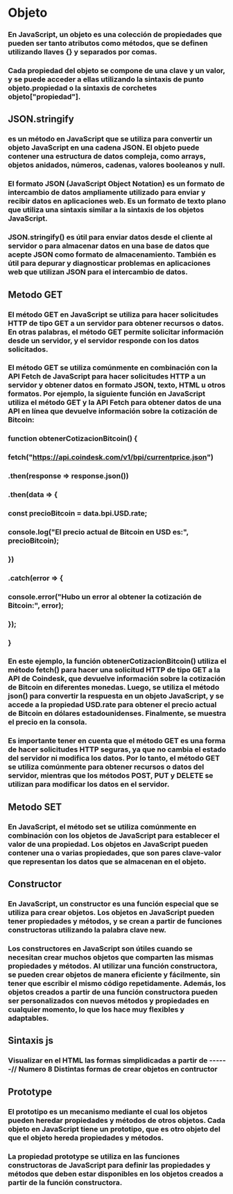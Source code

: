 # Objeto

### En JavaScript, un objeto es una colección de propiedades que pueden ser tanto atributos como métodos, que se definen utilizando llaves {} y separados por comas.

### Cada propiedad del objeto se compone de una clave y un valor, y se puede acceder a ellas utilizando la sintaxis de punto objeto.propiedad o la sintaxis de corchetes objeto["propiedad"].

## JSON.stringify

### es un método en JavaScript que se utiliza para convertir un objeto JavaScript en una cadena JSON. El objeto puede contener una estructura de datos compleja, como arrays, objetos anidados, números, cadenas, valores booleanos y null.

### El formato JSON (JavaScript Object Notation) es un formato de intercambio de datos ampliamente utilizado para enviar y recibir datos en aplicaciones web. Es un formato de texto plano que utiliza una sintaxis similar a la sintaxis de los objetos JavaScript.

### JSON.stringify() es útil para enviar datos desde el cliente al servidor o para almacenar datos en una base de datos que acepte JSON como formato de almacenamiento. También es útil para depurar y diagnosticar problemas en aplicaciones web que utilizan JSON para el intercambio de datos.

## Metodo GET

### El método GET en JavaScript se utiliza para hacer solicitudes HTTP de tipo GET a un servidor para obtener recursos o datos. En otras palabras, el método GET permite solicitar información desde un servidor, y el servidor responde con los datos solicitados.

### El método GET se utiliza comúnmente en combinación con la API Fetch de JavaScript para hacer solicitudes HTTP a un servidor y obtener datos en formato JSON, texto, HTML u otros formatos. Por ejemplo, la siguiente función en JavaScript utiliza el método GET y la API Fetch para obtener datos de una API en línea que devuelve información sobre la cotización de Bitcoin:


### function obtenerCotizacionBitcoin() {
###  fetch("https://api.coindesk.com/v1/bpi/currentprice.json")
###    .then(response => response.json())
###    .then(data => {
###      const precioBitcoin = data.bpi.USD.rate;
###      console.log("El precio actual de Bitcoin en USD es:", precioBitcoin);
###    })
###    .catch(error => {
###      console.error("Hubo un error al obtener la cotización de Bitcoin:", error);
###    });
### }

### En este ejemplo, la función obtenerCotizacionBitcoin() utiliza el método fetch() para hacer una solicitud HTTP de tipo GET a la API de Coindesk, que devuelve información sobre la cotización de Bitcoin en diferentes monedas. Luego, se utiliza el método json() para convertir la respuesta en un objeto JavaScript, y se accede a la propiedad USD.rate para obtener el precio actual de Bitcoin en dólares estadounidenses. Finalmente, se muestra el precio en la consola.

### Es importante tener en cuenta que el método GET es una forma de hacer solicitudes HTTP seguras, ya que no cambia el estado del servidor ni modifica los datos. Por lo tanto, el método GET se utiliza comúnmente para obtener recursos o datos del servidor, mientras que los métodos POST, PUT y DELETE se utilizan para modificar los datos en el servidor.

## Metodo SET

### En JavaScript, el método set se utiliza comúnmente en combinación con los objetos de JavaScript para establecer el valor de una propiedad. Los objetos en JavaScript pueden contener una o varias propiedades, que son pares clave-valor que representan los datos que se almacenan en el objeto.

## Constructor

### En JavaScript, un constructor es una función especial que se utiliza para crear objetos. Los objetos en JavaScript pueden tener propiedades y métodos, y se crean a partir de funciones constructoras utilizando la palabra clave new.

### Los constructores en JavaScript son útiles cuando se necesitan crear muchos objetos que comparten las mismas propiedades y métodos. Al utilizar una función constructora, se pueden crear objetos de manera eficiente y fácilmente, sin tener que escribir el mismo código repetidamente. Además, los objetos creados a partir de una función constructora pueden ser personalizados con nuevos métodos y propiedades en cualquier momento, lo que los hace muy flexibles y adaptables.

## Sintaxis js 

### Visualizar en el HTML las formas simplidicadas a partir de ------// Numero 8 Distintas formas de crear objetos en contructor

## Prototype

### El prototipo es un mecanismo mediante el cual los objetos pueden heredar propiedades y métodos de otros objetos. Cada objeto en JavaScript tiene un prototipo, que es otro objeto del que el objeto hereda propiedades y métodos.

### La propiedad prototype se utiliza en las funciones constructoras de JavaScript para definir las propiedades y métodos que deben estar disponibles en los objetos creados a partir de la función constructora.
